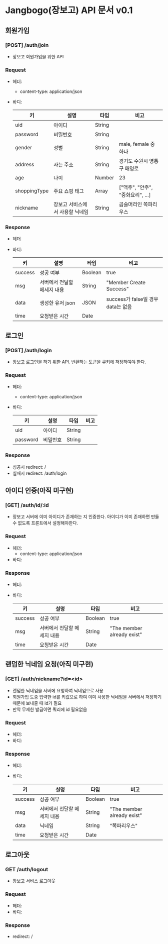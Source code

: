 # Jangbogo(장보고) API 문서 v0.1

## 회원가입

### [POST] /auth/join

- 장보고 회원가입을 위한 API



### Request

- 헤더: 

  - content-type: application/json

- 바디:

  | 키           | 설명                            | 타입   | 비고                              |
  | ------------ | ------------------------------- | ------ | --------------------------------- |
  | uid          | 아이디                          | String |                                   |
  | password     | 비밀번호                        | String |                                   |
  | gender       | 성별                            | String | male, female 중 하나              |
  | address      | 사는 주소                       | String | 경기도 수원시 영통구 매영로       |
  | age          | 나이                            | Number | 23                                |
  | shoppingType | 주요 쇼핑 태그                  | Array  | ["맥주", "안주", "중화요리", ...] |
  | nickname     | 장보고 서비스에서 사용할 닉네임 | String | 곱슬머리인 쪽파리우스             |



### Response

- 헤더

- 바디:

  | 키      | 설명                        | 타입    | 비고                               |
  | ------- | --------------------------- | ------- | ---------------------------------- |
  | success | 성공 여부                   | Boolean | true                               |
  | msg     | 서버에서 전달할 메세지 내용 | String  | "Member Create Success"            |
  | data    | 생성한 유저 json            | JSON    | success가 false일 경우 data는 없음 |
  | time    | 요청받은 시간               | Date    |                                    |



## 로그인

### [POST] /auth/login

- 장보고 로그인을 하기 위한 API. 반환하는 토큰을 쿠키에 저장하여야 한다.



### Request

- 헤더:

  - content-type: application/json

- 바디:

  | 키       | 설명     | 타입   | 비고 |
  | -------- | -------- | ------ | ---- |
  | uid      | 아이디   | String |      |
  | password | 비밀번호 | String |      |



### Response

- 성공시 redirect: /
- 실패시 redirect: /auth/login



## 아이디 인증(아직 미구현)

### [GET] /auth/id/:id

- 장보고 서버에 이미 아이디가 존재하는 지 인증한다. 아이디가 이미 존재하면 만들 수 없도록 프론트에서 설정해야한다.



### Request

- 헤더:
  - content-type: application/json
- 바디:

### Response

- 헤더:

- 바디:

  | 키      | 설명                        | 타입    | 비고                       |
  | ------- | --------------------------- | ------- | -------------------------- |
  | success | 성공 여부                   | Boolean | true                       |
  | msg     | 서버에서 전달할 메세지 내용 | String  | "The member already exist" |
  | time    | 요청받은 시간               | Date    |                            |



## 랜덤한 닉네임 요청(아직 미구현)

### [GET] /auth/nickname?id=\<id\>

- 랜덤한 닉네임을 서버에 요청하여 닉네임으로 사용
- 회원가입 도중 입력한 id를 키값으로 하여 이미 사용한 닉네임을 서버에서 저장하기 때문에 보내줄 때 id가 필요
- 만약 무제한 발급이면 쿼리에 id 필요없음



### Request

- 헤더:
- 바디:

### Response

- 헤더:

- 바디:

  | 키      | 설명                        | 타입    | 비고                       |
  | ------- | --------------------------- | ------- | -------------------------- |
  | success | 성공 여부                   | Boolean | true                       |
  | msg     | 서버에서 전달할 메세지 내용 | String  | "The member already exist" |
  | data    | 닉네임                      | String  | "쪽파리우스"               |
  | time    | 요청받은 시간               | Date    |                            |



## 로그아웃

### GET /auth/logout

- 장보고 서비스 로그아웃



### Request

- 헤더:
- 바디:

### Response

- redirect: /